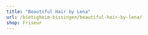 ```yaml
---
title: "Beautiful Hair by Lena"
url: /bietigheim-bissingen/beautiful-hair-by-lena/
shop: Friseur
---
```

